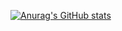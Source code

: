 
[![Anurag's GitHub stats](https://github-readme-stats.vercel.app/api?username=A-sy-coding)](https://github.com/A-sy-coding/github-readme-stats)
